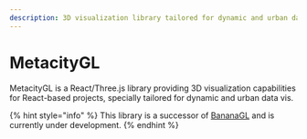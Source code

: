 ```yaml
---
description: 3D visualization library tailored for dynamic and urban data
---
```


# MetacityGL

MetacityGL is a React/Three.js library providing 3D visualization capabilities for React-based projects, specially tailored for dynamic and urban data vis.

{% hint style="info" %}
This library is a successor of [BananaGL](https://github.com/MetacityTools/BananaGL) and is currently under development.
{% endhint %}

###



